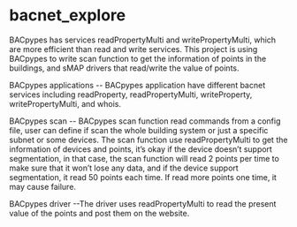 # bacnet_explore

BACpypes has services readPropertyMulti and writePropertyMulti, which are more efficient than read and write services. This project is using BACpypes to write scan function to get the information of points in the buildings,  and sMAP drivers that read/write the value of points. 

BACpypes applications -- BACpypes application have different bacnet services including readProperty, readPropertyMulti, writeProperty, writePropertyMulti, and whois. 

BACpypes scan -- BACpypes scan function read commands from a config file, user can define if scan the whole building system or just a specific subnet or some devices. The scan function use readPropertyMulti to get the information of devices and points, it’s okay if the device doesn’t support segmentation, in that case, the scan function will read 2 points per time to make sure that it won’t lose any data, and if the device support segmentation, it read 50 points each time. If read more points one time, it may cause failure.

BACpypes driver --The driver uses readPropertyMulti to read the present value of the points and post them on the website.

